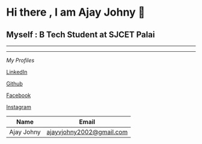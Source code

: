 
# **Hi there , I am Ajay Johny** <span class="wave">👋</span>

## Myself : B Tech Student at SJCET Palai


___
___

*My Profiles*

[LinkedIn](https://www.linkedin.com/in/ajay-johny-73503a201/?lipi=urn%3Ali%3Apage%3Ad_flagship3_feed%3B5GQIC2MvRuSthO%2BO%2BcRq2Q%3D%3D)

[Github](https://github.com/AjayJohny-2002/)

[Facebook](https://www.facebook.com/ajay.johny.125/)

[Instagram](https://www.instagram.com/_ajay.johny_/)


| Name | Email |
|------|-------|
|Ajay Johny| ajayvjohny2002@gmail.com
